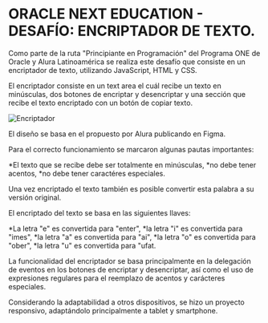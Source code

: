 # ORACLE NEXT EDUCATION - DESAFÍO: ENCRIPTADOR DE TEXTO.

Como parte de la ruta "Principiante en Programación" del Programa ONE de Oracle y Alura Latinoamérica se realiza este desafío que consiste en un encriptador de texto, utilizando JavaScript, HTML y CSS.

El encriptador consiste en un text area el cuál recibe un texto en minúsculas, dos botones de encriptar y desencriptar y una sección que recibe el texto encriptado con un botón de copiar texto.

![Encriptador](https://github.com/user-attachments/assets/fbf6ec7b-0be6-4cfe-9344-abfcec4d147f)

El diseño se basa en el propuesto por Alura publicando en Figma.

Para el correcto funcionamiento se marcaron algunas pautas importantes:

*El texto que se recibe debe ser totalmente en minúsculas,
*no debe tener acentos,
\*no debe tener caractéres especiales.

Una vez encriptado el texto también es posible convertir esta palabra a su versión original.

El encriptado del texto se basa en las siguientes llaves:

*La letra "e" es convertida para "enter",
*la letra "i" es convertida para "imes",
*la letra "a" es convertida para "ai",
*la letra "o" es convertida para "ober",
\*la letra "u" es convertida para "ufat.

La funcionalidad del encriptador se basa principalmente en la delegación de eventos en los botones de encriptar y desencriptar, así como el uso de expresiones regulares para el reemplazo de acentos y carácteres especiales.

Considerando la adaptabilidad a otros dispositivos, se hizo un proyecto responsivo, adaptándolo principalmente a tablet y smartphone.
